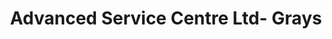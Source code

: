 ---
title: "Advanced Service Centre Ltd- Grays"
url: /grays/advanced-service-centre-ltd-grays/
shop: car repair
---